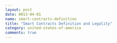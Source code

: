 ```yaml
---
layout: post
date: 0013-04-01
name: smart-contracts-definition
title: "Smart Contracts Definition and Legality"
category: united-states-of-america
comments: true
---
```

